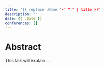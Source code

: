 ```yaml
---
title: "{{ replace .Name "-" " " | title }}"
description: ""
date: {{ .Date }}
conferences: []
---
```


# Abstract

This talk will explain ...
